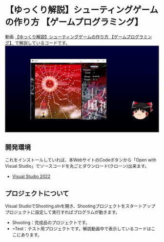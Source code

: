 # 【ゆっくり解説】シューティングゲームの作り方 【ゲームプログラミング】
動画 [【ゆっくり解説】シューティングゲームの作り方 【ゲームプログラミング】](https://youtu.be/JeK35tEfh7c) で解説しているコードです。
![Y_Moment](ShootingRemakeY_Moment.jpg)

## 開発環境
これをインストールしていれば、本WebサイトのCodeボタンから「Open with Visual Studio」でソースコードを丸ごとダウンロード(クローン)出来ます。
- [Visual Studio 2022](https://visualstudio.microsoft.com/ja/downloads/)
　
## プロジェクトについて
Visual StudioでShooting.slnを開き、Shootingプロジェクトをスタートアッププロジェクトに設定して実行すればプログラムが動きます。
- Shooting：完成品のプロジェクトです。
- ~Test：テスト用プロジェクトです。解説動画中で表示しているコードはここにあります。
